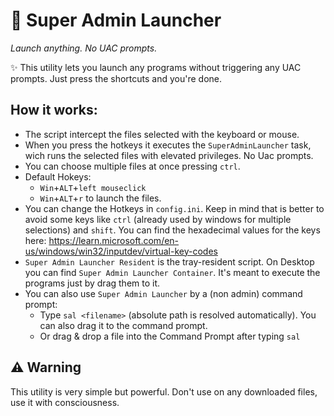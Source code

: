 # 🚀 Super Admin Launcher
*Launch anything. No UAC prompts.*

✨ This utility lets you launch any programs without triggering any UAC prompts.
Just press the shortcuts and you're done.

## How it works:
- The script intercept the files selected with the keyboard or mouse.
- When you press the hotkeys it executes the `SuperAdminLauncher` task, wich runs the selected files with elevated privileges. No Uac prompts.
- You can choose multiple files at once pressing `ctrl`.
- Default Hokeys:
  - `Win`+`ALT`+`left mouseclick`
  - `Win`+`ALT`+`r` to launch the files. 
- You can change the Hotkeys in `config.ini`. Keep in mind that is better to avoid some keys like `ctrl` (already used by windows for multiple selections) and `shift`.
 You can find the hexadecimal values for the keys here: https://learn.microsoft.com/en-us/windows/win32/inputdev/virtual-key-codes
- `Super Admin Launcher Resident` is the tray-resident script. On Desktop you can find `Super Admin Launcher Container`. It's meant to execute the programs just by drag them to it.
- You can also use `Super Admin Launcher` by a (non admin) command prompt:
  - Type `sal <filename>` (absolute path is resolved automatically). You can also drag it to the command prompt.
  - Or drag & drop a file into the Command Prompt after typing `sal`




## ⚠️ Warning
This utility is very simple but powerful. Don't use on any downloaded files, use it with consciousness. 
